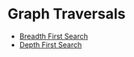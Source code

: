 # Graph Traversals

* [Breadth First Search](breadth-first-search.md)
* [Depth First Search](depth-first-search.md)



